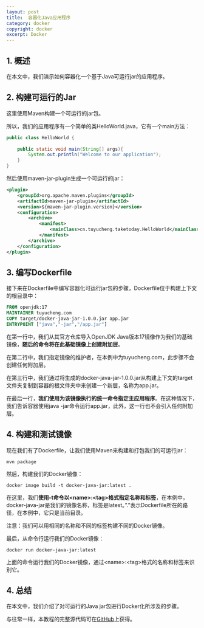 ```yaml
---
layout: post
title:  容器化Java应用程序
category: docker
copyright: docker
excerpt: Docker
---
```


## 1. 概述

在本文中，我们演示如何容器化一个基于Java可运行jar的应用程序。

## 2. 构建可运行的Jar

这里使用Maven构建一个可运行的jar包。

所以，我们的应用程序有一个简单的类HelloWorld.java，它有一个main方法：

```java
public class HelloWorld {
    
    public static void main(String[] args){
        System.out.println("Welcome to our application");
    }
}
```

然后使用maven-jar-plugin生成一个可运行的jar：

```xml
<plugin>
    <groupId>org.apache.maven.plugins</groupId>
    <artifactId>maven-jar-plugin</artifactId>
    <version>${maven-jar-plugin.version}</version>
    <configuration>
        <archive>
            <manifest>
                <mainClass>cn.tuyucheng.taketoday.HelloWorld</mainClass>
            </manifest>
        </archive>
    </configuration>
</plugin>
```

## 3. 编写Dockerfile

接下来在Dockerfile中编写容器化可运行jar包的步骤，Dockerfile位于构建上下文的根目录中：

```dockerfile
FROM openjdk:17
MAINTAINER tuyucheng.com
COPY target/docker-java-jar-1.0.0.jar app.jar
ENTRYPOINT ["java","-jar","/app.jar"]
```

在第一行中，我们从其官方仓库导入OpenJDK Java版本17镜像作为我们的基础镜像，**随后的命令将在此基础镜像上创建附加层**。

在第二行中，我们指定镜像的维护者，在本例中为tuyucheng.com，此步骤不会创建任何附加层。

在第三行中，我们通过将生成的docker-java-jar-1.0.0.jar从构建上下文的target文件夹复制到容器的根文件夹中来创建一个新层，名称为app.jar。

在最后一行，**我们使用为该镜像执行的统一命令指定主应用程序**。在这种情况下，我们告诉容器使用java -jar命令运行app.jar，此外，这一行也不会引入任何附加层。

## 4. 构建和测试镜像

现在我们有了Dockerfile，让我们使用Maven来构建和打包我们的可运行jar：

```shell
mvn package
```

然后，构建我们的Docker镜像：

```shell
docker image build -t docker-java-jar:latest .
```

在这里，我们**使用-t命令以<name\>:<tag\>格式指定名称和标签**，在本例中，docker-java-jar是我们的镜像名称，标签是latest。”.”表示Dockerfile所在的路径，在本例中，它只是当前目录。

注意：我们可以用相同的名称和不同的标签构建不同的Docker镜像。

最后，从命令行运行我们的Docker镜像：

```shell
docker run docker-java-jar:latest
```

上面的命令运行我们的Docker镜像，通过<name\>:<tag\>格式的名称和标签来识别它。

## 4. 总结

在本文中，我们介绍了对可运行的Java jar包进行Docker化所涉及的步骤。

与往常一样，本教程的完整源代码可在[GitHub](https://github.com/tuyucheng7/taketoday-tutorial4j/tree/master/docker-modules)上获得。